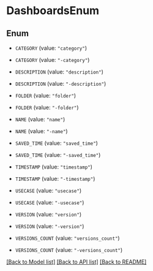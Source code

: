 # DashboardsEnum

## Enum


* `CATEGORY` (value: `"category"`)

* `CATEGORY` (value: `"-category"`)

* `DESCRIPTION` (value: `"description"`)

* `DESCRIPTION` (value: `"-description"`)

* `FOLDER` (value: `"folder"`)

* `FOLDER` (value: `"-folder"`)

* `NAME` (value: `"name"`)

* `NAME` (value: `"-name"`)

* `SAVED_TIME` (value: `"saved_time"`)

* `SAVED_TIME` (value: `"-saved_time"`)

* `TIMESTAMP` (value: `"timestamp"`)

* `TIMESTAMP` (value: `"-timestamp"`)

* `USECASE` (value: `"usecase"`)

* `USECASE` (value: `"-usecase"`)

* `VERSION` (value: `"version"`)

* `VERSION` (value: `"-version"`)

* `VERSIONS_COUNT` (value: `"versions_count"`)

* `VERSIONS_COUNT` (value: `"-versions_count"`)


[[Back to Model list]](../README.md#documentation-for-models) [[Back to API list]](../README.md#documentation-for-api-endpoints) [[Back to README]](../README.md)


